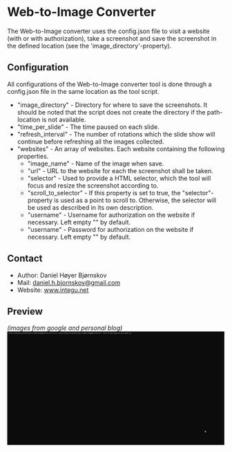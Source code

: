 # Web-to-Image Converter #
The Web-to-Image converter uses the config.json file to visit a website (with or with authorization), take a screenshot and save the screenshot in the defined location (see the 'image_directory'-property).

## Configuration ##

All configurations of the Web-to-Image converter tool is done through a config.json file in the same location as the tool script.
* "image_directory" - Directory for where to save the screenshots. It should be noted that the script does not create the directory if the path-location is not available.
* "time_per_slide" - The time paused on each slide.
* "refresh_interval" - The number of rotations which the slide show will continue before refreshing all the images collected.
* "websites" - An array of websites. Each website containing the following properties.
  * "image_name" - Name of the image when save.
  * "url" - URL to the website for each the screenshot shall be taken.
  * "selector" - Used to provide a HTML selector, which the tool will focus and resize the screenshot according to.
  * "scroll_to_selector" - If this property is set to true, the "selector"-property is used as a point to scroll to. Otherwise, the selector will be used as described in its own description.
  * "username" - Username for authorization on the website if necessary. Left empty "" by default.
  * "username" - Password for authorization on the website if necessary. Left empty "" by default.

## Contact ##
* Author: Daniel Høyer Bjørnskov
* Mail: daniel.h.bjornskov@gmail.com
* Website: www.integu.net

## Preview ##
*(images from google and personal blog)*
![](https://github.com/DanielHJacobsen/WebToImageConverter/blob/master/resources/Preview.gif)